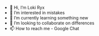 - 👋 Hi, I’m Loki Ryx
- 👀 I’m interested in mistakes
- 🌱 I’m currently learning something new
- 💞️ I’m looking to collaborate on differences
- 📫 How to reach me - Google Chat

<!---
LokiRyx/LokiRyx is a ✨ special ✨ repository because its `README.md` (this file) appears on your GitHub profile.
You can click the Preview link to take a look at your changes.
--->
